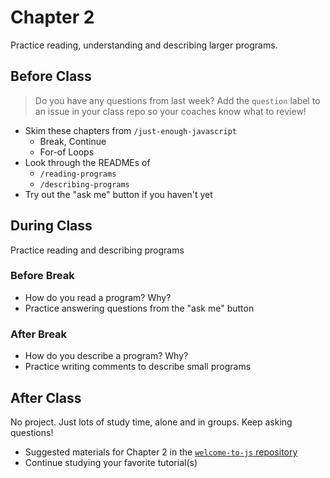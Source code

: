 # Chapter 2

Practice reading, understanding and describing larger programs.

## Before Class

> Do you have any questions from last week? Add the `question` label to an issue in your class repo so your coaches know what to review!

- Skim these chapters from `/just-enough-javascript`
  - Break, Continue
  - For-of Loops
- Look through the READMEs of
  - `/reading-programs`
  - `/describing-programs`
- Try out the "ask me" button if you haven't yet

## During Class

Practice reading and describing programs

### Before Break

- How do you read a program? Why?
- Practice answering questions from the "ask me" button

### After Break

- How do you describe a program? Why?
- Practice writing comments to describe small programs

## After Class

No project. Just lots of study time, alone and in groups. Keep asking questions!

- Suggested materials for Chapter 2 in the [`welcome-to-js` repository](https://github.com/HackYourFutureBelgium/welcome-to-js)
- Continue studying your favorite tutorial(s)
